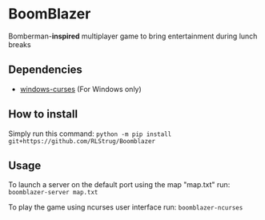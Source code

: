 # BoomBlazer

Bomberman-**inspired** multiplayer game to bring entertainment during lunch
breaks

## Dependencies
* [windows-curses](https://pypi.org/project/windows-curses/) (For Windows only)


## How to install
Simply run this command:
`python -m pip install git+https://github.com/RLStrug/Boomblazer`


## Usage
To launch a server on the default port using the map "map.txt" run:
`boomblazer-server map.txt`

To play the game using ncurses user interface run:
`boomblazer-ncurses`
